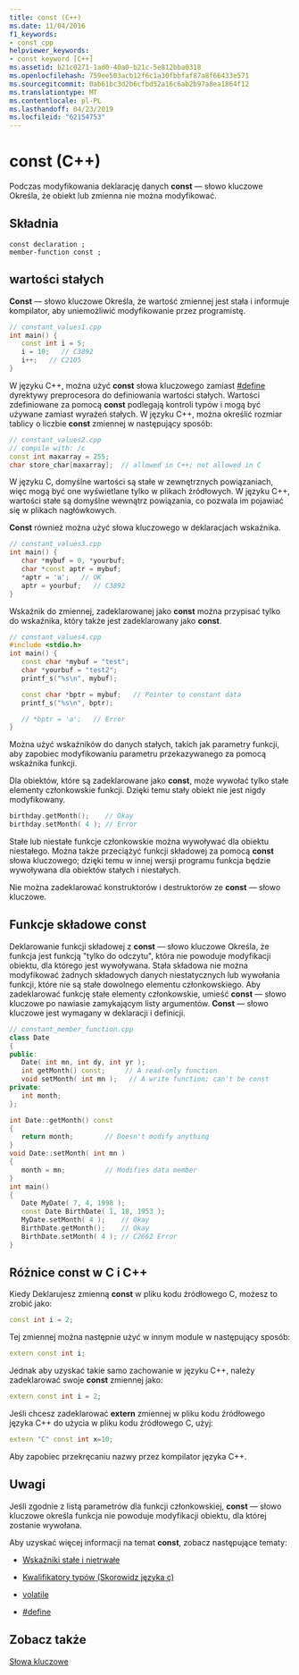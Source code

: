 ```yaml
---
title: const (C++)
ms.date: 11/04/2016
f1_keywords:
- const_cpp
helpviewer_keywords:
- const keyword [C++]
ms.assetid: b21c0271-1ad0-40a0-b21c-5e812bba0318
ms.openlocfilehash: 759ee503acb12f6c1a30fbbfaf87a8f66433e571
ms.sourcegitcommit: 0ab61bc3d2b6cfbd52a16c6ab2b97a8ea1864f12
ms.translationtype: MT
ms.contentlocale: pl-PL
ms.lasthandoff: 04/23/2019
ms.locfileid: "62154753"
---
```

# <a name="const-c"></a>const (C++)

Podczas modyfikowania deklarację danych **const** — słowo kluczowe Określa, że obiekt lub zmienna nie można modyfikować.

## <a name="syntax"></a>Składnia

```
const declaration ;
member-function const ;
```

## <a name="const-values"></a>wartości stałych

**Const** — słowo kluczowe Określa, że wartość zmiennej jest stała i informuje kompilator, aby uniemożliwić modyfikowanie przez programistę.

```cpp
// constant_values1.cpp
int main() {
   const int i = 5;
   i = 10;   // C3892
   i++;   // C2105
}
```

W języku C++, można użyć **const** słowa kluczowego zamiast [#define](../preprocessor/hash-define-directive-c-cpp.md) dyrektywy preprocesora do definiowania wartości stałych. Wartości zdefiniowane za pomocą **const** podlegają kontroli typów i mogą być używane zamiast wyrażeń stałych. W języku C++, można określić rozmiar tablicy o liczbie **const** zmiennej w następujący sposób:

```cpp
// constant_values2.cpp
// compile with: /c
const int maxarray = 255;
char store_char[maxarray];  // allowed in C++; not allowed in C
```

W języku C, domyślne wartości są stałe w zewnętrznych powiązaniach, więc mogą być one wyświetlane tylko w plikach źródłowych. W języku C++, wartości stałe są domyślne wewnątrz powiązania, co pozwala im pojawiać się w plikach nagłówkowych.

**Const** również można użyć słowa kluczowego w deklaracjach wskaźnika.

```cpp
// constant_values3.cpp
int main() {
   char *mybuf = 0, *yourbuf;
   char *const aptr = mybuf;
   *aptr = 'a';   // OK
   aptr = yourbuf;   // C3892
}
```

Wskaźnik do zmiennej, zadeklarowanej jako **const** można przypisać tylko do wskaźnika, który także jest zadeklarowany jako **const**.

```cpp
// constant_values4.cpp
#include <stdio.h>
int main() {
   const char *mybuf = "test";
   char *yourbuf = "test2";
   printf_s("%s\n", mybuf);

   const char *bptr = mybuf;   // Pointer to constant data
   printf_s("%s\n", bptr);

   // *bptr = 'a';   // Error
}
```

Można użyć wskaźników do danych stałych, takich jak parametry funkcji, aby zapobiec modyfikowaniu parametru przekazywanego za pomocą wskaźnika funkcji.

Dla obiektów, które są zadeklarowane jako **const**, może wywołać tylko stałe elementy członkowskie funkcji. Dzięki temu stały obiekt nie jest nigdy modyfikowany.

```cpp
birthday.getMonth();    // Okay
birthday.setMonth( 4 ); // Error
```

Stałe lub niestałe funkcje członkowskie można wywoływać dla obiektu niestałego. Można także przeciążyć funkcji składowej za pomocą **const** słowa kluczowego; dzięki temu w innej wersji programu funkcja będzie wywoływana dla obiektów stałych i niestałych.

Nie można zadeklarować konstruktorów i destruktorów ze **const** — słowo kluczowe.

## <a name="const-member-functions"></a>Funkcje składowe const

Deklarowanie funkcji składowej z **const** — słowo kluczowe Określa, że funkcja jest funkcją "tylko do odczytu", która nie powoduje modyfikacji obiektu, dla którego jest wywoływana. Stała składowa nie można modyfikować żadnych składowych danych niestatycznych lub wywołania funkcji, które nie są stałe dowolnego elementu członkowskiego. Aby zadeklarować funkcję stałe elementy członkowskie, umieść **const** — słowo kluczowe po nawiasie zamykającym listy argumentów. **Const** — słowo kluczowe jest wymagany w deklaracji i definicji.

```cpp
// constant_member_function.cpp
class Date
{
public:
   Date( int mn, int dy, int yr );
   int getMonth() const;     // A read-only function
   void setMonth( int mn );   // A write function; can't be const
private:
   int month;
};

int Date::getMonth() const
{
   return month;        // Doesn't modify anything
}
void Date::setMonth( int mn )
{
   month = mn;          // Modifies data member
}
int main()
{
   Date MyDate( 7, 4, 1998 );
   const Date BirthDate( 1, 18, 1953 );
   MyDate.setMonth( 4 );    // Okay
   BirthDate.getMonth();    // Okay
   BirthDate.setMonth( 4 ); // C2662 Error
}
```

## <a name="c-and-c-const-differences"></a>Różnice const w C i C++

Kiedy Deklarujesz zmienną **const** w pliku kodu źródłowego C, możesz to zrobić jako:

```cpp
const int i = 2;
```

Tej zmiennej można następnie użyć w innym module w następujący sposób:

```cpp
extern const int i;
```

Jednak aby uzyskać takie samo zachowanie w języku C++, należy zadeklarować swoje **const** zmiennej jako:

```cpp
extern const int i = 2;
```

Jeśli chcesz zadeklarować **extern** zmiennej w pliku kodu źródłowego języka C++ do użycia w pliku kodu źródłowego C, użyj:

```cpp
extern "C" const int x=10;
```

Aby zapobiec przekręcaniu nazwy przez kompilator języka C++.

## <a name="remarks"></a>Uwagi

Jeśli zgodnie z listą parametrów dla funkcji członkowskiej, **const** — słowo kluczowe określa funkcja nie powoduje modyfikacji obiektu, dla której zostanie wywołana.

Aby uzyskać więcej informacji na temat **const**, zobacz następujące tematy:

- [Wskaźniki stałe i nietrwałe](../cpp/const-and-volatile-pointers.md)

- [Kwalifikatory typów (Skorowidz języka c)](../c-language/type-qualifiers.md)

- [volatile](../cpp/volatile-cpp.md)

- [#define](../preprocessor/hash-define-directive-c-cpp.md)

## <a name="see-also"></a>Zobacz także

[Słowa kluczowe](../cpp/keywords-cpp.md)